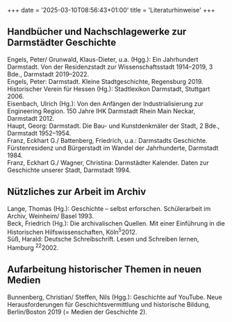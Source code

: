 +++
date = '2025-03-10T08:56:43+01:00'
title = 'Literaturhinweise'
+++
## Handbücher und Nachschlagewerke zur Darmstädter Geschichte
Engels, Peter/ Grunwald, Klaus-Dieter, u.a. (Hgg.): Ein Jahrhundert Darmstadt. Von der Residenzstadt zur Wissenschaftsstadt 1914–2019, 3 Bde., Darmstadt 2019–2022.<br>
Engels, Peter: Darmstadt. Kleine Stadtgeschichte, Regensburg 2019.<br>
Historischer Verein für Hessen (Hg.): Stadtlexikon Darmstadt, Stuttgart 2006.<br>
Eisenbach, Ulrich (Hg.): Von den Anfängen der Industrialisierung zur Engineering Region. 150 Jahre IHK Darmstadt Rhein Main Neckar, Darmstadt 2012.<br>
Haupt, Georg: Darmstadt. Die Bau- und Kunstdenkmäler der Stadt, 2 Bde., Darmstadt 1952–1954.<br>
Franz, Eckhart G./ Battenberg, Friedrich, u.a.: Darmstadts Geschichte. Fürstenresidenz und Bürgerstadt im Wandel der Jahrhunderte, Darmstadt 1984.<br>
Franz, Eckhart G./ Wagner, Christina: Darmstädter Kalender. Daten zur Geschichte unserer Stadt, Darmstadt 1994.

## Nützliches zur Arbeit im Archiv
Lange, Thomas (Hg.): Geschichte – selbst erforschen. Schülerarbeit im Archiv, Weinheim/ Basel 1993.<br>
Beck, Friedrich (Hg.): Die archivalischen Quellen. Mit einer Einführung in die Historischen Hilfswissenschaften, Köln<sup>5</sup>2012.<br>
Süß, Harald: Deutsche Schreibschrift. Lesen und Schreiben lernen, Hamburg <sup>22</sup>2002.

## Aufarbeitung historischer Themen in neuen Medien
Bunnenberg, Christian/ Steffen, Nils (Hgg.): Geschichte auf YouTube. Neue Herausforderungen für Geschichtsvermittlung und historische Bildung, Berlin/Boston 2019 (= Medien der Geschichte 2).
